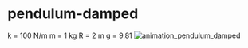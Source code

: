 # pendulum-damped
k = 100 N/m
m = 1 kg
R = 2 m
g = 9.81
![animation_pendulum_damped](https://github.com/ChutsE/pendulum-damped/assets/67295776/64934b50-b348-4563-9c6f-8340e16f4cee)
